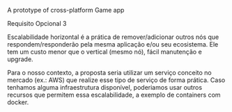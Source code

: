 A prototype of cross-platform Game app

Requisito Opcional 3

Escalabilidade horizontal é a prática de remover/adicionar outros nós que respondem/responderão pela mesma aplicação e/ou seu ecosistema. Ele tem um custo menor que o vertical (mesmo nó), fácil manutenção e upgrade.

Para o nosso contexto, a proposta seria utilizar um serviço conceito no mercado (ex.: AWS) que realize esse tipo de serviço de forma prática. Caso tenhamos alguma infraestrutura disponível, poderiamos usar outros recursos que permitem essa escalabilidade, a exemplo de containers com docker.
